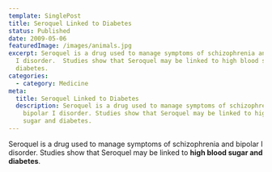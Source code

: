 ```yaml
---
template: SinglePost
title: Seroquel Linked to Diabetes
status: Published
date: 2009-05-06
featuredImage: /images/animals.jpg
excerpt: Seroquel is a drug used to manage symptoms of schizophrenia and bipolar
  I disorder.  Studies show that Seroquel may be linked to high blood sugar and
  diabetes.
categories:
  - category: Medicine
meta:
  title: Seroquel Linked to Diabetes
  description: Seroquel is a drug used to manage symptoms of schizophrenia and
    bipolar I disorder. Studies show that Seroquel may be linked to high blood
    sugar and diabetes.
---
```

<!--StartFragment-->

Seroquel is a drug used to manage symptoms of schizophrenia and bipolar I disorder. Studies show that Seroquel may be linked to **high blood sugar and diabetes**.

<!--EndFragment-->